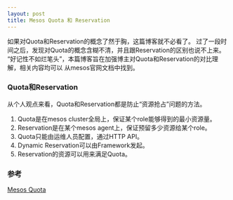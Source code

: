 ```yaml
---
layout: post
title: Mesos Quota 和 Reservation
---
```


如果对Quota和Reservation的概念了然于胸，这篇博客就不必看了。
过了一段时间之后，发现对Quota的概念含糊不清，并且跟Reservation的区别也说不上来。
“好记性不如烂笔头”，本篇博客旨在加强博主对Quota和Reservation的对比理解，相关内容均可以
从mesos官网文档中找到。

### Quota和Reservation

从个人观点来看，Quota和Reservation都是防止“资源抢占”问题的方法。

1. Quota是在mesos cluster全局上，保证某个role能够得到的最小资源量。
2. Reservation是在某个mesos agent上，保证预留多少资源给某个role。
3. Quota只能由运维人员配置，通过HTTP API。
4. Dynamic Reservation可以由Framework发起。
5. Reservation的资源可以用来满足Quota。

### 参考
[Mesos Quota](http://mesos.apache.org/documentation/latest/quota/)
